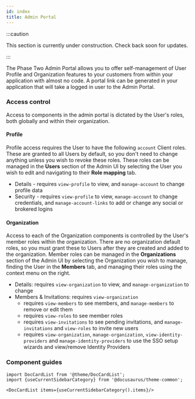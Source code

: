 ```yaml
---
id: index
title: Admin Portal
---
```


:::caution

This section is currently under construction. Check back soon for updates.

:::

The Phase Two Admin Portal allows you to offer self-management of User Profile and Organization features to your customers from within your application with almost no code. A portal link can be generated in your application that will take a logged in user to the Admin Portal.

### Access control

Access to components in the admin portal is dictated by the User's roles, both globally and within their organization.

#### Profile

Profile access requires the User to have the following `account` Client roles. These are granted to all Users by default, so you don't need to change anything unless you wish to revoke these roles. These roles can be managed in the **Users** section of the Admin UI by selecting the User you wish to edit and navigating to their **Role mapping** tab.
- Details - requires `view-profile` to view, and `manage-account` to change profile data
- Security - requires `view-profile` to view, `manage-account` to change credentials, and `manage-account-links` to add or change any social or brokered logins

#### Organization

Access to each of the Organization components is controlled by the User's member roles within the organization. There are no organization default roles, so you must grant these to Users after they are created and added to the organization. Member roles can be managed in the **Organizations** section of the Admin UI by selecting the Organization you wish to manage, finding the User in the **Members** tab, and managing their roles using the context menu on the right.
- Details: requires `view-organization` to view, and `manage-organization` to change
- Members & Invitations: requires `view-organization`
    - requires `view-members` to see members, and `manage-members` to remove or edit them
    - requires `view-roles` to see member roles
    - requires `view-invitations` to see pending invitations, and `manage-invitations` and `view-roles` to invite new users
    - requires `view-organization`, `manage-organization`, `view-identity-providers` and `manage-identity-providers` to use the SSO setup wizards and view/remove Identity Providers

### Component guides

```mdx-code-block
import DocCardList from '@theme/DocCardList';
import {useCurrentSidebarCategory} from '@docusaurus/theme-common';

<DocCardList items={useCurrentSidebarCategory().items}/>
```
